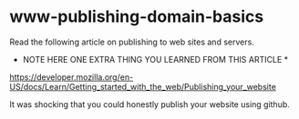 # www-publishing-domain-basics

Read the following article on publishing to web sites and servers.

* NOTE HERE ONE EXTRA THING YOU LEARNED FROM THIS ARTICLE *

https://developer.mozilla.org/en-US/docs/Learn/Getting_started_with_the_web/Publishing_your_website


It was shocking that you could honestly publish your website using github. 
